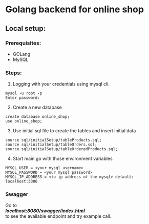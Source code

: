 # Golang backend for online shop

## Local setup:

### Prerequisites:

- GOLang
- MySQL

### Steps:

1. Logging with your credentials using mysql cli.
```mysql
mysql -u root -p
Enter password:
```

2. Create a new database
```mysql
create database online_shop;
use online_shop;
```

3. Use initial sql file to create the tables and insert initial data
```mysql
source sql/initialSetup/tableProducts.sql;
source sql/initialSetup/tableOrders.sql;
source sql/initialSetup/tableOrderedProducts.sql;
```

4. Start main.go with those environment variables
```
MYSQL_USER = <your mysql username>
MYSQL_PASSWORD = <your mysql password>
MYSQL_IP_ADDRESS = <to ip address of the mysql> default: localhost:3306
```

### Swagger

Go to\
**_localhost:8080/swagger/index.html_**\
to see the available endpoint and try example call.